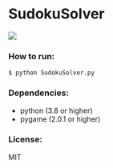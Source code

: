 # SudokuSolver

![](https://media.giphy.com/media/sRt08268uZYCpFgxzH/giphy.gif)

### How to run:
``$ python SudokuSolver.py``

### Dependencies:
- python (3.8 or higher)
- pygame (2.0.1 or higher)

### License:
MIT